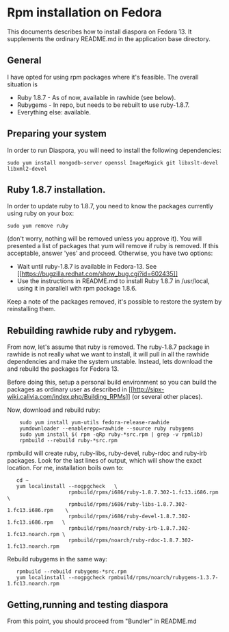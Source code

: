 # Rpm installation on Fedora

This documents describes how to install diaspora on Fedora 13. It supplements the
ordinary README.md in the application base directory.

## General

I have opted for using rpm packages where it's feasible.  The overall situation is

- Ruby 1.8.7 - As of now, available in rawhide (see below).
- Rubygems - In repo, but needs to be rebuilt to use ruby-1.8.7.
- Everything else: available.

## Preparing your system

In order to run Diaspora, you will need to install the following dependencies:

    sudo yum install mongodb-server openssl ImageMagick git libxslt-devel libxml2-devel

##  Ruby 1.8.7 installation.

In order to update ruby to 1.8.7, you need to know the packages currently using
ruby on your box:

    sudo yum remove ruby

(don't worry, nothing will be removed unless you approve it). You will presented a
list of packages that yum will remove if ruby is removed. If this acceptable, answer
'yes' and proceed. Otherwise, you have two options:

- Wait until ruby-1.8.7 is available in Fedora-13. See
  [[https://bugzilla.redhat.com/show_bug.cgi?id=602435]]
- Use the instructions in README.md to install Ruby 1.8.7 in /usr/local, using it in
  parallell with rpm package 1.8.6.

Keep a note of the packages removed, it's possible to restore the
system by reinstalling them.

## Rebuilding rawhide ruby and rybygem.

From now, let's assume that ruby is removed. The ruby-1.8.7 package in rawhide is
not really what we want to install, it will pull in all the rawhide dependencies
and make the system unstable. Instead, lets download the and rebuild the
packages for Fedora 13.

Before doing this, setup a personal build environment so you can build the packages as
ordinary user as described in [[http://sipx-wiki.calivia.com/index.php/Building_RPMs]] (or
several other places).

Now, download and rebuild ruby:

        sudo yum install yum-utils fedora-release-rawhide
        yumdownloader --enablerepo=rawhide --source ruby rubygems
        sudo yum install $( rpm -qRp ruby-*src.rpm | grep -v rpmlib)
        rpmbuild --rebuild ruby-*src.rpm

rpmbuild will create ruby, ruby-libs, ruby-devel, ruby-rdoc and ruby-irb packages. Look
for the last lines of output, which will show the exact location. For me, installation
boils own to:

       cd ~
       yum localinstall --nogpgcheck   \
                        rpmbuild/rpms/i686/ruby-1.8.7.302-1.fc13.i686.rpm         \
                        rpmbuild/rpms/i686/ruby-libs-1.8.7.302-1.fc13.i686.rpm    \
                        rpmbuild/rpms/i686/ruby-devel-1.8.7.302-1.fc13.i686.rpm   \
                        rpmbuild/rpms/noarch/ruby-irb-1.8.7.302-1.fc13.noarch.rpm \
                        rpmbuild/rpms/noarch/ruby-rdoc-1.8.7.302-1.fc13.noarch.rpm

Rebuild rubygems in the same way:

       rpmbuild --rebuild rubygems-*src.rpm
       yum localinstall --nogpgcheck rpmbuild/rpms/noarch/rubygems-1.3.7-1.fc13.noarch.rpm

## Getting,running and testing diaspora

From this point, you should proceed from  "Bundler" in README.md


